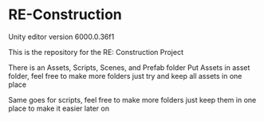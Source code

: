 # RE-Construction

Unity editor version 6000.0.36f1

This is the repository for the RE: Construction Project

There is an Assets, Scripts, Scenes, and Prefab folder
Put Assets in asset folder, feel free to make more folders just try and keep all assets in one place

Same goes for scripts, feel free to make more folders just keep them in one place to make it easier later on
